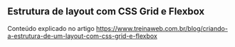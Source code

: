 ## Estrutura de layout com CSS Grid e Flexbox

Conteúdo explicado no artigo https://www.treinaweb.com.br/blog/criando-a-estrutura-de-um-layout-com-css-grid-e-flexbox